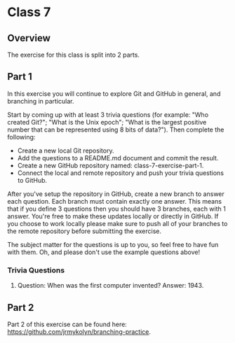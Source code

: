 # Class 7

## Overview
The exercise for this class is split into 2 parts.

## Part 1
In this exercise you will continue to explore Git and GitHub in general, and branching in particular.

Start by coming up with at least 3 trivia questions (for example: "Who created Git?"; "What is the Unix epoch"; "What is the largest positive number that can be represented using 8 bits of data?"). Then complete the following:

- Create a new local Git repository.
- Add the questions to a README.md document and commit the result.
- Create a new GitHub repository named: class-7-exercise-part-1.
- Connect the local and remote repository and push your trivia questions to GitHub.

After you've setup the repository in GitHub, create a new branch to answer each question. Each branch must contain exactly one answer. This means that if you define 3 questions then you should have 3 branches, each with 1 answer. You're free to make these updates locally or directly in GitHub. If you choose to work locally please make sure to push all of your branches to the remote repository before submitting the exercise.

The subject matter for the questions is up to you, so feel free to have fun with them. Oh, and please don't use the example questions above!

### Trivia Questions
1. Question: When was the first computer invented?
Answer: 1943.

## Part 2
Part 2 of this exercise can be found here: https://github.com/jrmykolyn/branching-practice.

